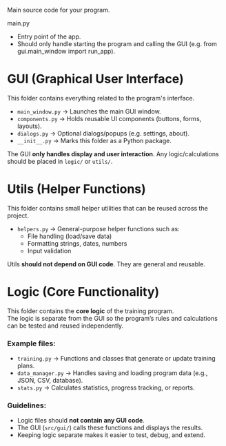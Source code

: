 Main source code for your program.

main.py
- Entry point of the app.
- Should only handle starting the program and calling the GUI (e.g. from gui.main_window import run_app).


# GUI (Graphical User Interface)

This folder contains everything related to the program's interface.

- `main_window.py` → Launches the main GUI window.
- `components.py` → Holds reusable UI components (buttons, forms, layouts).
- `dialogs.py` → Optional dialogs/popups (e.g. settings, about).
- `__init__.py` → Marks this folder as a Python package.

The GUI **only handles display and user interaction**. Any logic/calculations should be placed in `logic/` or `utils/`.

# Utils (Helper Functions)

This folder contains small helper utilities that can be reused across the project.

- `helpers.py` → General-purpose helper functions such as:
  - File handling (load/save data)
  - Formatting strings, dates, numbers
  - Input validation

Utils **should not depend on GUI code**. They are general and reusable.

# Logic (Core Functionality)

This folder contains the **core logic** of the training program.  
The logic is separate from the GUI so the program’s rules and calculations can be tested and reused independently.

### Example files:
- `training.py` → Functions and classes that generate or update training plans.
- `data_manager.py` → Handles saving and loading program data (e.g., JSON, CSV, database).
- `stats.py` → Calculates statistics, progress tracking, or reports.

### Guidelines:
- Logic files should **not contain any GUI code**.
- The GUI (`src/gui/`) calls these functions and displays the results.
- Keeping logic separate makes it easier to test, debug, and extend.